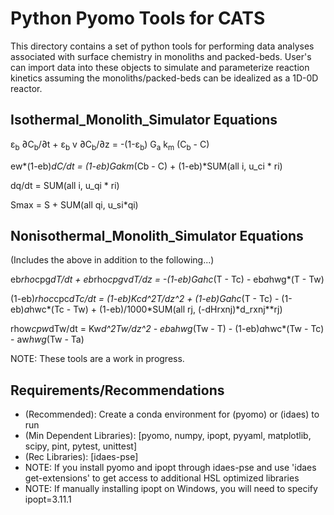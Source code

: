 Python Pyomo Tools for CATS
=====

This directory contains a set of python tools for performing data analyses associated with surface chemistry in monoliths and packed-beds. User's can import data into these objects to simulate and parameterize reaction kinetics assuming the monoliths/packed-beds can be idealized as a 1D-0D reactor.

Isothermal_Monolith_Simulator Equations
-----

&epsilon;<sub>b</sub> &part;C<sub>b</sub>/&part;t + &epsilon;<sub>b</sub> v &part;C<sub>b</sub>/&part;z = -(1-&epsilon;<sub>b</sub>) G<sub>a</sub> k<sub>m</sub> (C<sub>b</sub> - C)

ew*(1-eb)*dC/dt = (1-eb)*Ga*km*(Cb - C) + (1-eb)*SUM(all i, u_ci * ri)

dq/dt = SUM(all i, u_qi * ri)

Smax = S + SUM(all qi, u_si*qi)


Nonisothermal_Monolith_Simulator Equations
-----

(Includes the above in addition to the following...)

eb*rho*cpg*dT/dt + eb*rho*cpg*v*dT/dz = -(1-eb)*Ga*hc*(T - Tc) - eb*a*hwg*(T - Tw)

(1-eb)*rhoc*cpc*dTc/dt = (1-eb)*Kc*d^2T/dz^2 + (1-eb)*Ga*hc*(T - Tc) - (1-eb)*a*hwc*(Tc - Tw) + (1-eb)/1000*SUM(all rj, (-dHrxnj)*d_rxnj**rj)

rhow*cpw*dTw/dt = Kw*d^2Tw/dz^2 - eb*a*hwg*(Tw - T) - (1-eb)*a*hwc*(Tw - Tc) - aw*hwg*(Tw - Ta)


NOTE: These tools are a work in progress.

Requirements/Recommendations
-----
- (Recommended): Create a conda environment for (pyomo) or (idaes) to run
- (Min Dependent Libraries): [pyomo, numpy, ipopt, pyyaml, matplotlib, scipy, pint, pytest, unittest]
- (Rec Libraries): [idaes-pse]
- NOTE: If you install pyomo and ipopt through idaes-pse and use 'idaes get-extensions' to get access to additional HSL optimized libraries
- NOTE: If manually installing ipopt on Windows, you will need to specify ipopt=3.11.1
